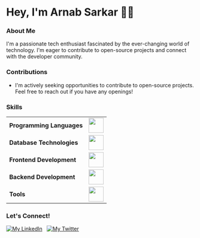# Hey, I'm Arnab Sarkar 👋🏽

### About Me
I'm a passionate tech enthusiast fascinated by the ever-changing world of technology. I'm eager to contribute to open-source projects and connect with the developer community.
### Contributions
* I'm actively seeking opportunities to contribute to open-source projects. Feel free to reach out if you have any openings!


### Skills
<table>
<tr>
	<td><strong>Programming Languages</strong></td>
	<td><img height=40 src = "https://skillicons.dev/icons?i=js,java,python,ts&theme=dark"></td>
</tr>
<tr>
	<td><strong>Database Technologies</strong></td>
	<td><img height=40 src = "https://skillicons.dev/icons?i=mysql,postgresql,mongodb,sqlite&theme=dark"></td>
</tr>
<tr>
	<td><strong>Frontend Development</strong></td>
	<td><img height=40 src = "https://skillicons.dev/icons?i=tailwind,css,react,nextjs" ></td>
</tr>
<tr>
	<td><strong>Backend Development</strong></td>
	<td><img height=40 src = "https://skillicons.dev/icons?i=nodejs,express,postman&theme=dark"></td>
</tr>
<tr>
	<td><strong>Tools</strong></td>
	<td><img height=40 src = "https://skillicons.dev/icons?i=git,github,firebase&theme=dark"></td>
</tr>
</table>

### Let's Connect!
[![My LinkedIn](https://skillicons.dev/icons?i=linkedin)](https://www.linkedin.com/in/asrk06) &nbsp; [![My Twitter](https://skillicons.dev/icons?i=twitter)](https://twitter.com/arnab0663)
